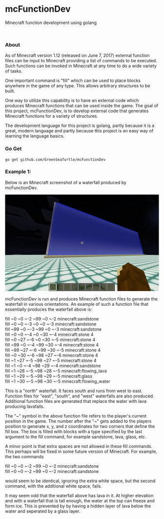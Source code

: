 # mcFunctionDev
Minecraft function development using golang

<br>

### About

As of Minecraft version 1.12 (released on June 7, 2017) external
function files can be input to Minecraft providing a list of commands
to be executed. Such functions can be invoked in Minecraft at any time
to do a wide variety of tasks.

One important command is "fill" which can be used to place blocks
anywhere in the game of any type. This allows arbitrary structures to
be built.

One way to utilize this capability is to have an external code which
produces Minecraft functions that can be used inside the game. The
goal of this project, mcFunctionDev, is to develop external code
that generates Minecraft functions for a variety of structures.

The development language for this project is golang, partly because it
is a great, modern language and partly because this project is an easy
way of learning the language basics.

### Go Get

    go get github.com/GreenSeaTurtle/mcFunctionDev


### Example 1:

Below is an Minecraft screenshot of a waterfall produced by
mcFunctionDev.

![alt text](waterfall_01.png)

mcFunctionDev is run and produces Minecraft function files to generate
the waterfall in various orientations. An example of such a function
file that essentially produces the waterfall above is:

fill ~0 ~0 ~-2 ~99 ~0 ~-2 minecraft:sandstone  
fill ~0 ~0 ~-3 ~0 ~0 ~-3 minecraft:sandstone  
fill ~99 ~0 ~-3 ~99 ~0 ~-3 minecraft:sandstone  
fill ~0 ~0 ~-4 ~0 ~30 ~-4 minecraft:stone 4  
fill ~0 ~27 ~-6 ~0 ~30 ~-5 minecraft:stone 4  
fill ~99 ~0 ~-4 ~99 ~30 ~-4 minecraft:stone 4  
fill ~99 ~27 ~-6 ~99 ~30 ~-5 minecraft:stone 4  
fill ~0 ~30 ~-6 ~98 ~27 ~-6 minecraft:stone 4  
fill ~1 ~27 ~-5 ~98 ~27 ~-5 minecraft:stone 4  
fill ~1 ~0 ~-4 ~98 ~29 ~-4 minecraft:sandstone  
fill ~1 ~28 ~-5 ~98 ~28 ~-5 minecraft:flowing_lava  
fill ~1 ~29 ~-5 ~98 ~29 ~-5 minecraft:glass  
fill ~1 ~30 ~-5 ~98 ~30 ~-5 minecraft:flowing_water

This is a "north" waterfall. It faces south and runs from west to
east. Function files for "east", "south", and "west" waterfalls are
also produced. Additional function files are generated that replace
the water with lava producing lavafalls.

The "\~" symbol in the above function file refers to the player's
current position in the game. The number after the "\~" gets added to
the players position to generate x, y, and z coordinates for two
corners that define the fill box. The box is filled with blocks with a
type specified by the last argument to the fill command, for example
sandstone, lava, glass, etc.

A minor point is that extra spaces are not allowed in these
fill commands. This perhaps will be fixed in some future
version of Minecraft. For example, the two commands

  fill ~0 ~0 ~-2 ~99 ~0 ~-2 minecraft:sandstone  
  fill ~0 ~0 ~-2   ~99 ~0 ~-2   minecraft:sandstone

would seem to be identical, ignoring the extra white space, but the
second command, with the additional white space, fails.

It may seem odd that the waterfall above has lava in it. At higher
elevation and with a waterfall that is tall enough, the water at the
top can freeze and form ice. This is prevented by by having a hidden
layer of lava below the water and seperated by a glass layer.


